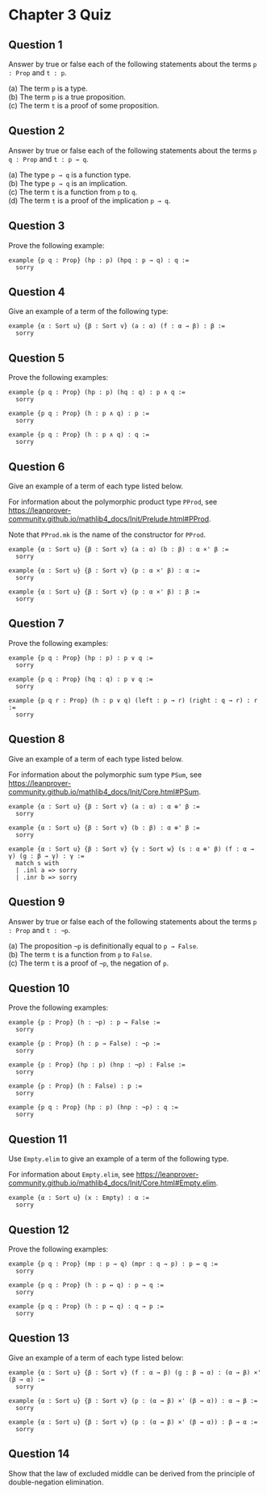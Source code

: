 # Chapter 3 Quiz

## Question 1

Answer by true or false each of the following statements about the terms `p :
Prop` and `t : p`.

\(a\) The term `p` is a type. \
\(b\) The term `p` is a true proposition. \
\(c\) The term `t` is a proof of some proposition.

## Question 2

Answer by true or false each of the following statements about the terms `p q :
Prop` and `t : p → q`.

\(a\) The type `p → q` is a function type. \
\(b\) The type `p → q` is an implication. \
\(c\) The term `t` is a function from `p` to `q`. \
\(d\) The term `t` is a proof of the implication `p → q`.

## Question 3

Prove the following example:

```lean
example {p q : Prop} (hp : p) (hpq : p → q) : q :=
  sorry
```

## Question 4

Give an example of a term of the following type:

```lean
example {α : Sort u} {β : Sort v} (a : α) (f : α → β) : β :=
  sorry
```

## Question 5

Prove the following examples:

```lean
example {p q : Prop} (hp : p) (hq : q) : p ∧ q :=
  sorry

example {p q : Prop} (h : p ∧ q) : p :=
  sorry

example {p q : Prop} (h : p ∧ q) : q :=
  sorry
```

## Question 6

Give an example of a term of each type listed below.

For information about the polymorphic product type `PProd`, see
<https://leanprover-community.github.io/mathlib4_docs/Init/Prelude.html#PProd>.

Note that `PProd.mk` is the name of the constructor for `PProd`.

```lean
example {α : Sort u} {β : Sort v} (a : α) (b : β) : α ×' β :=
  sorry

example {α : Sort u} {β : Sort v} (p : α ×' β) : α :=
  sorry

example {α : Sort u} {β : Sort v} (p : α ×' β) : β :=
  sorry
```

## Question 7

Prove the following examples:

```lean
example {p q : Prop} (hp : p) : p ∨ q :=
  sorry

example {p q : Prop} (hq : q) : p ∨ q :=
  sorry

example {p q r : Prop} (h : p ∨ q) (left : p → r) (right : q → r) : r :=
  sorry
```

## Question 8

Give an example of a term of each type listed below.

For information about the polymorphic sum type `PSum`, see
<https://leanprover-community.github.io/mathlib4_docs/Init/Core.html#PSum>.

```lean
example {α : Sort u} {β : Sort v} (a : α) : α ⊕' β :=
  sorry

example {α : Sort u} {β : Sort v} (b : β) : α ⊕' β :=
  sorry

example {α : Sort u} {β : Sort v} {γ : Sort w} (s : α ⊕' β) (f : α → γ) (g : β → γ) : γ :=
  match s with
  | .inl a => sorry
  | .inr b => sorry
```

## Question 9

Answer by true or false each of the following statements about the terms `p :
Prop` and `t : ¬p`.

\(a\) The proposition `¬p` is definitionally equal to `p → False`. \
\(b\) The term `t` is a function from `p` to `False`. \
\(c\) The term `t` is a proof of `¬p`, the negation of `p`.

## Question 10

Prove the following examples:

```lean
example {p : Prop} (h : ¬p) : p → False :=
  sorry

example {p : Prop} (h : p → False) : ¬p :=
  sorry

example {p : Prop} (hp : p) (hnp : ¬p) : False :=
  sorry

example {p : Prop} (h : False) : p :=
  sorry

example {p q : Prop} (hp : p) (hnp : ¬p) : q :=
  sorry
```

## Question 11

Use `Empty.elim` to give an example of a term of the following type.

For information about `Empty.elim`, see
<https://leanprover-community.github.io/mathlib4_docs/Init/Core.html#Empty.elim>.

```lean
example {α : Sort u} (x : Empty) : α :=
  sorry
```

## Question 12

Prove the following examples:

```lean
example {p q : Prop} (mp : p → q) (mpr : q → p) : p ↔ q :=
  sorry

example {p q : Prop} (h : p ↔ q) : p → q :=
  sorry

example {p q : Prop} (h : p ↔ q) : q → p :=
  sorry
```

## Question 13

Give an example of a term of each type listed below:

```lean
example {α : Sort u} {β : Sort v} (f : α → β) (g : β → α) : (α → β) ×' (β → α) :=
  sorry

example {α : Sort u} {β : Sort v} (p : (α → β) ×' (β → α)) : α → β :=
  sorry

example {α : Sort u} {β : Sort v} (p : (α → β) ×' (β → α)) : β → α :=
  sorry
```

## Question 14

Show that the law of excluded middle can be derived from the principle of
double-negation elimination.
